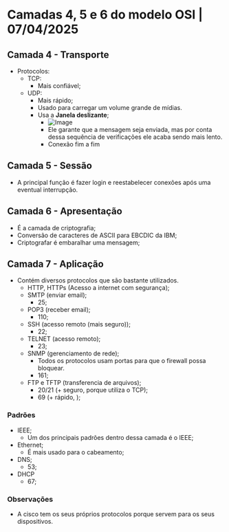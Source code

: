 # Camadas 4, 5 e 6 do modelo OSI | 07/04/2025

## Camada 4 - Transporte

- Protocolos:
  - TCP:
    - Mais confiável;
  - UDP:
    - Mais rápido;
    - Usado para carregar um volume grande de mídias.
    - Usa a <b>Janela deslizante</b>;
      - ![Image](https://github.com/user-attachments/assets/68f1f4b3-6c7f-4268-9ea7-8deba2b54e09)
      - Ele garante que a mensagem seja enviada, mas por conta dessa sequência de verificações ele acaba sendo mais lento.
      - Conexão fim a fim

## Camada 5 - Sessão

- A principal função é fazer login e reestabelecer conexões após uma eventual interrupção.

## Camada 6 - Apresentação

- É a camada de criptografia;
- Conversão de caracteres de ASCII para EBCDIC da IBM;
- Criptografar é embaralhar uma mensagem;

## Camada 7 - Aplicação

- Contém diversos protocolos que são bastante utilizados.
  - HTTP, HTTPs (Acesso a internet com segurança);
  - SMTP (enviar email);
    - 25;
  - POP3 (receber email);
    - 110;
  - SSH (acesso remoto (mais seguro));
    - 22;
  - TELNET (acesso remoto);
    - 23;
  - SNMP (gerenciamento de rede);
    - Todos os protocolos usam portas para que o firewall possa bloquear.
    - 161;
  - FTP e TFTP (transferencia de arquivos);
    - 20/21 (+ seguro, porque utiliza o TCP);
    - 69 (+ rápido, );

### Padrões

- IEEE;
  - Um dos principais padrões dentro dessa camada é o IEEE;
- Ethernet;
  - É mais usado para o cabeamento;
- DNS;
  - 53;
- DHCP
  - 67;

### Observações
- A cisco tem os seus próprios protocolos porque servem para os seus dispositivos.
